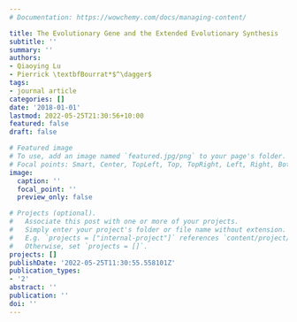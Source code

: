 ```yaml
---
# Documentation: https://wowchemy.com/docs/managing-content/

title: The Evolutionary Gene and the Extended Evolutionary Synthesis
subtitle: ''
summary: ''
authors:
- Qiaoying Lu
- Pierrick \textbfBourrat*$^\dagger$
tags:
- journal article
categories: []
date: '2018-01-01'
lastmod: 2022-05-25T21:30:56+10:00
featured: false
draft: false

# Featured image
# To use, add an image named `featured.jpg/png` to your page's folder.
# Focal points: Smart, Center, TopLeft, Top, TopRight, Left, Right, BottomLeft, Bottom, BottomRight.
image:
  caption: ''
  focal_point: ''
  preview_only: false

# Projects (optional).
#   Associate this post with one or more of your projects.
#   Simply enter your project's folder or file name without extension.
#   E.g. `projects = ["internal-project"]` references `content/project/deep-learning/index.md`.
#   Otherwise, set `projects = []`.
projects: []
publishDate: '2022-05-25T11:30:55.558101Z'
publication_types:
- '2'
abstract: ''
publication: ''
doi: ''
---
```

